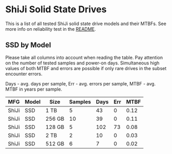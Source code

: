 ShiJi Solid State Drives
========================

This is a list of all tested ShiJi solid state drive models and their MTBFs. See
more info on reliability test in the [README](https://github.com/linuxhw/SMART).

SSD by Model
------------

Please take all columns into account when reading the table. Pay attention on the
number of tested samples and power-on days. Simultaneous high values of both MTBF
and errors are possible if only rare drives in the subset encounter errors.

Days - avg. days per sample,
Err  - avg. errors per sample,
MTBF - avg. MTBF in years per sample.

| MFG       | Model              | Size   | Samples | Days  | Err   | MTBF |
|-----------|--------------------|--------|---------|-------|-------|------|
| ShiJi     | SSD                | 1 TB   | 5       | 43    | 0     | 0.12   |
| ShiJi     | SSD                | 256 GB | 10      | 39    | 0     | 0.11   |
| ShiJi     | SSD                | 128 GB | 5       | 102   | 73    | 0.08   |
| ShiJi     | SSD                | 2 TB   | 2       | 10    | 0     | 0.03   |
| ShiJi     | SSD                | 512 GB | 6       | 7     | 0     | 0.02   |
